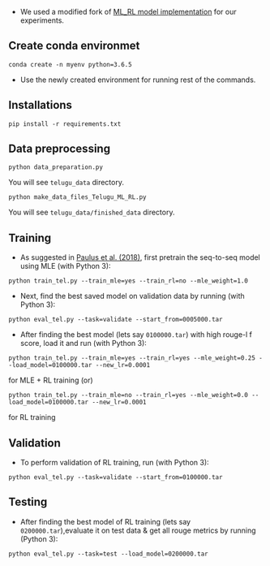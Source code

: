 * We used a modified fork of [ML_RL model implementation](https://github.com/rohithreddy024/Text-Summarizer-Pytorch) for our experiments.


## Create conda environmet
```
conda create -n myenv python=3.6.5
```
* Use the newly created environment for running rest of the commands.

## Installations
```
pip install -r requirements.txt
```

## Data preprocessing

```
python data_preparation.py
```
You will see `telugu_data` directory.

```
python make_data_files_Telugu_ML_RL.py
```
You will see `telugu_data/finished_data` directory.

## Training
* As suggested in [Paulus et al. (2018)](https://arxiv.org/pdf/1705.04304.pdf), first pretrain the seq-to-seq model using MLE (with Python 3):
```
python train_tel.py --train_mle=yes --train_rl=no --mle_weight=1.0
```
* Next, find the best saved model on validation data by running (with Python 3):
```
python eval_tel.py --task=validate --start_from=0005000.tar
```
* After finding the best model (lets say ```0100000.tar```) with high rouge-l f score, load it and run (with Python 3):
```
python train_tel.py --train_mle=yes --train_rl=yes --mle_weight=0.25 --load_model=0100000.tar --new_lr=0.0001
```
for MLE + RL training (or)
```
python train_tel.py --train_mle=no --train_rl=yes --mle_weight=0.0 --load_model=0100000.tar --new_lr=0.0001
```
for RL training

## Validation
* To perform validation of RL training, run (with Python 3):
```
python eval_tel.py --task=validate --start_from=0100000.tar 
```
## Testing
* After finding the best model of RL training (lets say ```0200000.tar```),evaluate it on test data & get all rouge metrics by running (Python 3):
```
python eval_tel.py --task=test --load_model=0200000.tar
```


